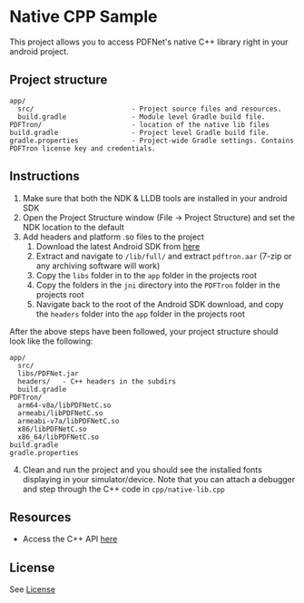 # Native CPP Sample

This project allows you to access PDFNet's native C++ library right in your android project.

## Project structure
```
app/
  src/                        - Project source files and resources.
  build.gradle                - Module level Gradle build file.
PDFTron/                      - location of the native lib files
build.gradle                  - Project level Gradle build file.
gradle.properties             - Project-wide Gradle settings. Contains PDFTron license key and credentials.
```

## Instructions
1. Make sure that both the NDK & LLDB tools are installed in your android SDK
2. Open the Project Structure window (File -> Project Structure) and set the NDK location to the default
3. Add headers and platform .so files to the project
    1. Download the latest Android SDK from [here](https://www.pdftron.com/documentation/android/download/android/)
    2. Extract and navigate to `/lib/full/` and extract `pdftron.aar` (7-zip or any archiving software will work)
    3. Copy the `libs` folder in to the `app` folder in the projects root
    4. Copy the folders in the `jni` directory into the `PDFTron` folder in the projects root
    5. Navigate back to the root of the Android SDK download, and copy the `headers` folder into the `app` folder in the projects root

After the above steps have been followed, your project structure should look like the following:
```
app/
  src/
  libs/PDFNet.jar
  headers/   - C++ headers in the subdirs 
  build.gradle
PDFTron/
  arm64-v8a/libPDFNetC.so
  armeabi/libPDFNetC.so
  armeabi-v7a/libPDFNetC.so
  x86/libPDFNetC.so
  x86_64/libPDFNetC.so
build.gradle                  
gradle.properties             
```

4. Clean and run the project and you should see the installed fonts displaying in your simulator/device. Note that you can attach a debugger and step through the C++ code in `cpp/native-lib.cpp`

## Resources
- Access  the C++ API [here](https://pdftron.s3.amazonaws.com/custom/ID-zJWLuhTffd3c/mobilechannel_6D420A76/Android-4h7df%5E34jh/custom/galaxyweblinks/video%20-%20svg%20to%20pdf%20icon.mov)

## License
See [License](./../LICENSE)
